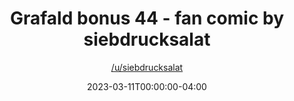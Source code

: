 ---
title: "Grafald bonus 44 - fan comic by siebdrucksalat"
type: "image"
date: 2023-03-11T00:00:00-04:00
draft: false
categories:
- comics
- collaborations
tags:
- grafald
image_path: "/projects/grafald/comics/img/2023/bonus_44.png"
alt_text: ""
author: "[/u/siebdrucksalat](https://reddit.com/u/siebdrucksalat)"
---